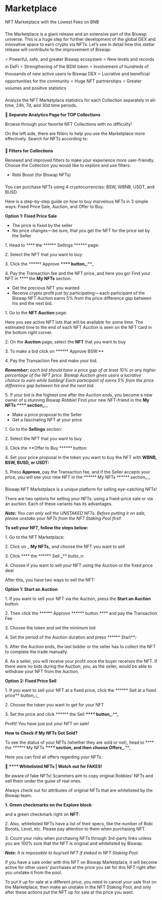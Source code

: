 # Marketplace

NFT Marketplace with the Lowest Fees on BNB

### &#x20;<a href="#benefits-of-nft-marketplace-for-biswap-dex" id="benefits-of-nft-marketplace-for-biswap-dex"></a>

The Marketplace is a giant release and an extensive part of the Biswap universe. This is a huge step for further development of the global DEX and innovative space to earn crypto via NFTs. Let’s see in detail how this stellar release will contribute to the improvement of Biswap:

⭐ Powerful, safe, and greater Biswap ecosystem ⭐ New levels and records in DeFi ⭐ Strengthening of the BSW token ⭐ Involvement of hundreds of thousands of new active users to Biswap DEX ⭐ Lucrative and beneficial opportunities for the community ⭐ Huge NFT partnerships ⭐ Greater volumes and positive statistics

### &#x20;<a href="#whats-new-on-biswap-nft-marketplace-v2.0" id="whats-new-on-biswap-nft-marketplace-v2.0"></a>

Analyze the NFT Marketplace statistics for each Collection separately in all-time, 24h, 7d, and 30d time periods.

**🚀 Separate Analytics Page for TOP Collections**

Browse through your favorite NFT Collections with no difficulty!

On the left side, there are filters to help you use the Marketplace more effectively. Search for NFTs according to:

### &#x20;<a href="#find-new-filters-provided-for-your-convenience" id="find-new-filters-provided-for-your-convenience"></a>

**🚀 Filters for Collections**

Renewed and improved filters to make your experience more user-friendly. Choose the Collection you would like to explore and use filters:

* Robi Boost (for Biswap NFTs)

### &#x20;<a href="#how-to-buy-nfts-on-biswap-marketplace" id="how-to-buy-nfts-on-biswap-marketplace"></a>

You can purchase NFTs using 4 cryptocurrencies: BSW, WBNB, USDT, and BUSD.

Here is a step-by-step guide on how to buy marvelous NFTs in 3 simple ways: Fixed Price Sale, Auction, and Offer to Buy.

**Option 1: Fixed Price Sale**

* The price is fixed by the seller
* No price changes — be sure, that you get the NFT for the price set by the Seller

1\. Head to _****_ the _****_** Sellings **_****_ page:

2\. Select the NFT that you want to buy:

3\. Click the _****_** Approve **_****_ button_**:**_

4\. Pay the Transaction fee and the NFT price, and here you go! Find your NFT in _****_ the **My NFTs** section.

* Get the precious NFT you wanted
* Receive crypto profit just by participating — each participant of the Biswap NFT Auction earns 5% from the price difference gap between his and the next bid.

1\. Go to the **NFT Auction** page:

Here you see active NFT lots that will be available for some time. The estimated time to the end of each NFT Auction is seen on the NFT card in the bottom right corner.

2\. On the **Auction** page, select the **NFT** that you want to buy

3\. To make a bid click on _****_** Approve BSW:**

4\. Pay the Transaction Fee and make your bid.

_**Remember:** each bid should have a price gap of at least 10% or any higher percentage of the NFT price. Biswap Auction gives users a lucrative chance to earn while bidding! Each participant of earns 5% from the price difference gap between his and the next bid._

5\. If your bid is the highest one after the Auction ends, you become a new owner of a stunning Biswap Robbie! Find your new NFT-friend in the **My NFTs **_****_ section_**.**_

* Make a price proposal to the Seller
* Get a fascinating NFT at your price

1\. Go to the **Sellings** section:

2\. Select the NFT that you want to buy

3\. Click the **Offer to Buy **_****_ button:

4\. Set your price proposal in the token you want to buy the NFT with **WBNB, BSW, BUSD, or USDT:**

5\. Press **Approve**, pay the Transaction fee, and if the Seller accepts your price, you will see your new NFT in the _****_** My NFTs **_****_ section_._

### &#x20;<a href="#how-to-sell-nfts-on-the-nft-marketplace" id="how-to-sell-nfts-on-the-nft-marketplace"></a>

Biswap NFT Marketplace is a unique platform for selling eye-catching NFTs!

There are two options for selling your NFTs: using a fixed-price sale or via an auction. Each of these variants has its advantages.

_**Note:** You can only sell the UNSTAKED NFTs. Before putting it on sale, please unstake your NFTs from the NFT Staking Pool first!_

**To sell your NFT, follow the steps below:**

1\. Go to the NFT Marketplace:

2\. Click on _ **My NFTs**_ and choose the NFT you want to sell

3\. Click _****_ the _****_** Sell **_**** butto_n:

4\. Choose if you want to sell your NFT using the Auction or the fixed price deal

After this, you have two ways to sell the NFT:

**Option 1: Start an Auction**

1\. If you want to sell your NFT via the Auction, press the **Start an Auction** button.

2\. Then click the _****_** Approve **_****_ button _****_ and pay the Transaction Fee

3\. Choose the token and set the minimum bid

4\. Set the period of the Auction duration and press _****_** Start**_**:**_

5\. After the Auction ends, the last bidder or the seller has to collect the NFT to complete the trade manually.

6\. As a seller, you will receive your profit once the buyer receives the NFT. If there were no bids during the Auction, you, as the seller, would be able to withdraw your NFT from the Auction.

**Option 2: Fixed Price Sell**

1\. If you want to sell your NFT at a fixed price, click the _****_** Sell at a fixed price** button_**:**_

2\. Choose the token you want to get for your NFT

3\. Set the price and click _****_** the Sell **_****_ button_**:**_

Profit! You have just put your NFT on sale!

**How to Check if My NFTs Got Sold?**

To see the status of your NFTs (whether they are sold or not), head to **** the _****_** My NFTs **_****_ section, and then choose **Offers**_**.**_

Here you can find all offers regarding your NFTs:

**📍 **_****_** Whitelisted NFTs | Watch out for FAKES!**

Be aware of fake NFTs! Scammers aim to copy original Robbies' NFTs and sell them under the guise of real ones.

Always check out for attributes of original NFTs that are whitelisted by the Biswap team:

**1.** **Green checkmarks on the Explore block**:

and a green checkmark right on **NFT**:

2\. Also, whitelisted NFTs have a list of their specs, like the number of Robi Boosts, Level, etc. Please pay attention to them when purchasing NFT.

3\. Count your risks when purchasing NFTs through 3rd-party links unless you are 100% sure that the NFT is original and whitelisted by Biswap.

_**Note:** It is impossible to buy/sell NFT if staked in NFT Staking Pool._

If you have a sale order with this NFT on Biswap Marketplace, it will become active for other users' purchases at the price you set for this NFT right after you unstake it from the pool.

To put it up for sale at a different price, you need to cancel your sale first on the Marketplace, then make an unstake in the NFT Staking Pool, and only after these actions put the NFT up for sale at the price you want.
